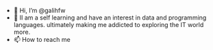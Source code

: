 - 👋 Hi, I’m @galihfw
- 👀 II am a self learning and have an interest in data and programming languages. ultimately making me addicted to exploring the IT world more.
- 📫 How to reach me 

<!---
galihfw/galihfw is a ✨ special ✨ repository because its `README.md` (this file) appears on your GitHub profile.
You can click the Preview link to take a look at your changes.
--->
